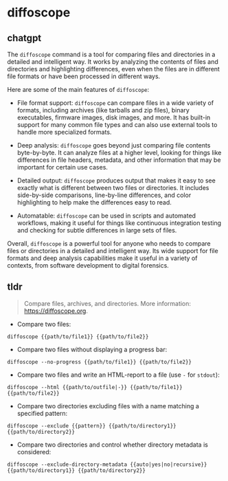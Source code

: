 # diffoscope 
## chatgpt 
The `diffoscope` command is a tool for comparing files and directories in a detailed and intelligent way. It works by analyzing the contents of files and directories and highlighting differences, even when the files are in different file formats or have been processed in different ways.

Here are some of the main features of `diffoscope`:

- File format support: `diffoscope` can compare files in a wide variety of formats, including archives (like tarballs and zip files), binary executables, firmware images, disk images, and more. It has built-in support for many common file types and can also use external tools to handle more specialized formats.

- Deep analysis: `diffoscope` goes beyond just comparing file contents byte-by-byte. It can analyze files at a higher level, looking for things like differences in file headers, metadata, and other information that may be important for certain use cases.

- Detailed output: `diffoscope` produces output that makes it easy to see exactly what is different between two files or directories. It includes side-by-side comparisons, line-by-line differences, and color highlighting to help make the differences easy to read.

- Automatable: `diffoscope` can be used in scripts and automated workflows, making it useful for things like continuous integration testing and checking for subtle differences in large sets of files.

Overall, `diffoscope` is a powerful tool for anyone who needs to compare files or directories in a detailed and intelligent way. Its wide support for file formats and deep analysis capabilities make it useful in a variety of contexts, from software development to digital forensics. 

## tldr 
 
> Compare files, archives, and directories.
> More information: <https://diffoscope.org>.

- Compare two files:

`diffoscope {{path/to/file1}} {{path/to/file2}}`

- Compare two files without displaying a progress bar:

`diffoscope --no-progress {{path/to/file1}} {{path/to/file2}}`

- Compare two files and write an HTML-report to a file (use `-` for `stdout`):

`diffoscope --html {{path/to/outfile|-}} {{path/to/file1}} {{path/to/file2}}`

- Compare two directories excluding files with a name matching a specified pattern:

`diffoscope --exclude {{pattern}} {{path/to/directory1}} {{path/to/directory2}}`

- Compare two directories and control whether directory metadata is considered:

`diffoscope --exclude-directory-metadata {{auto|yes|no|recursive}} {{path/to/directory1}} {{path/to/directory2}}`
